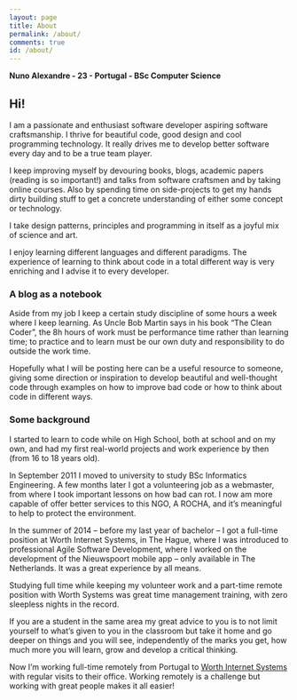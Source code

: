 ```yaml
---
layout: page
title: About
permalink: /about/ 
comments: true
id: /about/
---
```



**Nuno Alexandre - 23 - Portugal - BSc Computer Science**

## Hi!

I am a passionate and enthusiast software developer aspiring software craftsmanship. 
I thrive for beautiful code, good design and cool programming technology. 
It really drives me to develop better software every day and to be a true team player.

I keep improving myself by devouring books, blogs, academic papers (reading is so important!) and talks from software craftsmen and by taking online courses. Also by spending time on side-projects to get my hands dirty building stuff to get a concrete understanding of either some concept or technology.

I take design patterns, principles and programming in itself as a joyful mix of science and art.

I enjoy learning different languages and different paradigms.
The experience of learning to think about code in a total different way is very enriching and I advise it to every developer.

### A blog as a notebook

Aside from my job I keep a certain study discipline of some hours a week where I keep learning.
As Uncle Bob Martin says in his book “The Clean Coder”, the 8h hours of work must be performance time rather than learning time; to practice and to learn must be our own duty and responsibility to do outside the work time.

Hopefully what I will be posting here can be a useful resource to someone, giving some direction or inspiration to develop beautiful and well-thought code through examples on how to improve bad code or how to think about code in different ways.

### Some background

I started to learn to code while on High School, both at school and on my own, and had my first real-world projects and work experience by then (from 16 to 18 years old).

In September 2011 I moved to university to study BSc Informatics Engineering. A few months later I got a volunteering job as a webmaster, from where I took important lessons on how bad can rot. I now am more capable of offer better services to this NGO, A ROCHA, and it’s meaningful to help to protect the environment.

In the summer of 2014 – before my last year of bachelor – I got a full-time position at Worth Internet Systems, in The Hague, where I was introduced to professional Agile Software Development, where I worked on the development of the Nieuwspoort mobile app – only available in The Netherlands. It was a great experience by all means.

Studying full time while keeping my volunteer work and a part-time remote position with Worth Systems was great time management training, with zero sleepless nights in the record.
 
If you are a student in the same area my great advice to you is to not limit yourself to what’s given to you in the classroom but take it home and go deeper on things and you will see, independently of the marks you get, how much more you will learn, grow and develop a critical thinking.

Now I’m working full-time remotely from Portugal to [Worth Internet Systems](http://worth.systems) with regular visits to their office. Working remotely is a challenge but working with great people makes it all easier!
